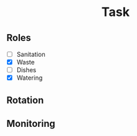 <h1 align="center"> Task </h1>

## Roles

- [ ] Sanitation
- [x] Waste
- [ ] Dishes
- [x] Watering 

## Rotation

## Monitoring



